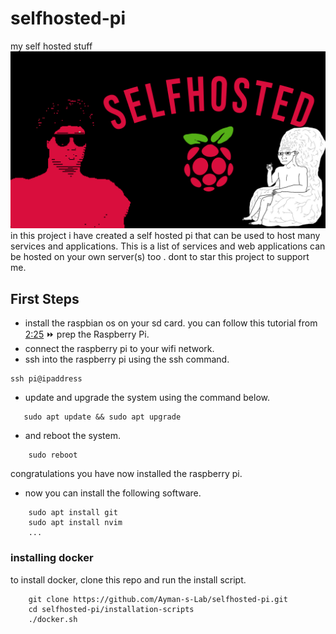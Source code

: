 # selfhosted-pi
my self hosted stuff
![Logo](images/main.jpg)
in this project i have created a self hosted pi that can be used to host many services and applications.
This is a list of services and web applications can be hosted on your own server(s) too .
dont to star this project to support me.

 ## First Steps
 - install the raspbian os on your sd card.
 you can follow this tutorial from [2:25](https://www.youtube.com/watch?v=gyMpI8csWis&t=1304s)   ⏩  prep the Raspberry Pi.
 - connect the raspberry pi to your wifi network.
 - ssh into the raspberry pi using the ssh command.
```
ssh pi@ipaddress
```
 - update and upgrade the system using the command below.
 ```
    sudo apt update && sudo apt upgrade
```
- and reboot the system.
```
    sudo reboot
```    
congratulations you have now installed the raspberry pi.
- now you can install the following software.
```
    sudo apt install git
    sudo apt install nvim
    ...
```
### installing docker 
to install docker, clone this repo and run the install script.
```
    git clone https://github.com/Ayman-s-Lab/selfhosted-pi.git
    cd selfhosted-pi/installation-scripts
    ./docker.sh
```